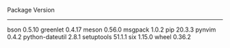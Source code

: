 Package         Version
--------------- -------
bson            0.5.10
greenlet        0.4.17
meson           0.56.0
msgpack         1.0.2
pip             20.3.3
pynvim          0.4.2
python-dateutil 2.8.1
setuptools      51.1.1
six             1.15.0
wheel           0.36.2
